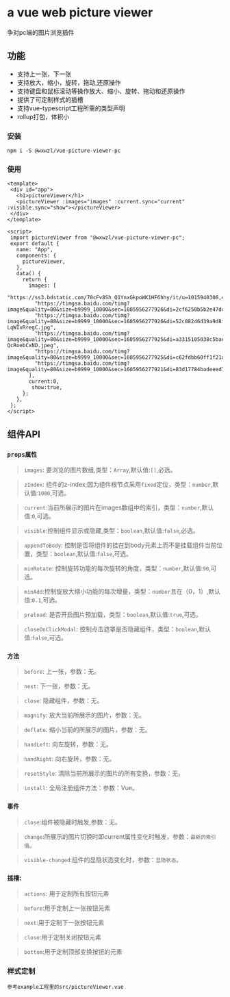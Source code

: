  # a vue web picture viewer
 争对pc端的图片浏览插件
 ## 功能
 - 支持上一张，下一张
 - 支持放大，缩小，旋转，拖动,还原操作
 - 支持键盘和鼠标滚动等操作放大、缩小、旋转、拖动和还原操作
 - 提供了可定制样式的插槽
 - 支持vue-typescript工程所需的类型声明
 - rollup打包，体积小

### 安装
```
npm i -S @wxwzl/vue-picture-viewer-pc
```
 ### 使用
 ```
 <template>
  <div id="app">
    <h1>pictureViewer</h1>
    <pictureViewer :images="images" :current.sync="current" :visible.sync="show"></pictureViewer>
  </div>
</template>

<script>
  import pictureViewer from "@wxwzl/vue-picture-viewer-pc";
  export default {
    name: "App",
    components: {
      pictureViewer,
    },
    data() {
      return {
        images: [
          "https://ss3.bdstatic.com/70cFv8Sh_Q1YnxGkpoWK1HF6hhy/it/u=1015940306,479093215&fm=26&gp=0.jpg",
          "https://timgsa.baidu.com/timg?image&quality=80&size=b9999_10000&sec=1605956277926&di=2cf6250b5b2e47dc06d0623b3f8ccf37&imgtype=0&src=http%3A%2F%2Fpic1.win4000.com%2Fwallpaper%2Fc%2F58b8e4af37aae.jpg",
          "https://timgsa.baidu.com/timg?image&quality=80&size=b9999_10000&sec=1605956277926&di=52c08246d39a9d8f2c61a6ce36b8a4cf&imgtype=0&src=http%3A%2F%2Fimg.ewebweb.com%2Fuploads%2F20190623%2F18%2F1561285221-LqWIvRregC.jpg",
          "https://timgsa.baidu.com/timg?image&quality=80&size=b9999_10000&sec=1605956277925&di=a3315105038c5bae632da761ebaa2dcf&imgtype=0&src=http%3A%2F%2Fimg.08087.cc%2Fuploads%2F20200222%2F19%2F1582371875-QcRoebCxND.jpeg",
          "https://timgsa.baidu.com/timg?image&quality=80&size=b9999_10000&sec=1605956277925&di=c62fdbb60ff1f21aacbd18a15f984423&imgtype=0&src=http%3A%2F%2Fpic23.nipic.com%2F20120823%2F10789347_180954146100_2.jpg",
          "https://timgsa.baidu.com/timg?image&quality=80&size=b9999_10000&sec=1605956277921&di=83d17784badeeed73f6e598ca0fbde2d&imgtype=0&src=http%3A%2F%2Fpic1.win4000.com%2Fwallpaper%2Fc%2F55fbd60aa3581.jpg",
        ],
        current:0,
         show:true,
      };
    },
  };
</script>
 ```
## 组件API
 ### `props属性`

 > `images`: 要浏览的图片数组,类型：`Array`,默认值:`[]`,必选。

 >`zIndex`: 组件的z-index;因为组件根节点采用`fixed`定位，类型：`number`,默认值:`1000`,可选。

 >`current`:当前所展示的图片在images数组中的索引，类型：`number`,默认值:`0`,可选。

 >`visible`:控制组件显示或隐藏,类型：`boolean`,默认值:`false`,必选。

 >`appendToBody`: 控制是否将组件的挂在到body元素上而不是挂载组件当前位置，类型：`boolean`,默认值:`false`,可选。

 >`minRotate`: 控制旋转功能的每次旋转的角度，类型：`number`,默认值:`90`,可选。

 >`minAdd`:控制旋放大缩小功能的每次增量，类型：`number`且在（0，1）,默认值:`0.1`,可选。 

 > `preload`: 是否开启图片预加载，类型：`boolean`,默认值:`true`,可选。

 >`closeOnClickModal`: 控制点击遮罩是否隐藏组件，类型：`boolean`,默认值:`false`,可选。

 ### `方法`

 >`before`: 上一张，参数：无。

 >`next`: 下一张，参数：无。

 >`close`: 隐藏组件，参数：无。

 >`magnify`: 放大当前所展示的图片，参数：无。

 >`deflate`: 缩小当前的所展示的图片，参数：无。

 >`handLeft`: 向左旋转，参数：无。

 >`handRight`: 向右旋转，参数：无。

 >`resetStyle`: 清除当前所展示的图片的所有变换，参数：无。

 >`install`: 全局注册组件方法：参数：Vue。

### `事件`

>`close`:组件被隐藏时触发,参数：无。

>`change`:所展示的图片切换时即current属性变化时触发，参数：`最新的索引值`。

>`visible-changed`:组件的显隐状态变化时，参数：`显隐状态`。
### `插槽`:

>`actions`: 用于定制所有按钮元素

>`before`:用于定制上一张按钮元素

>`next`:用于定制下一张按钮元素

>`close`:用于定制关闭按钮元素

>`bottom`:用于定制顶部变换按钮的元素
 ### 样式定制

 ```
 参考example工程里的src/pictureViewer.vue
 ```
